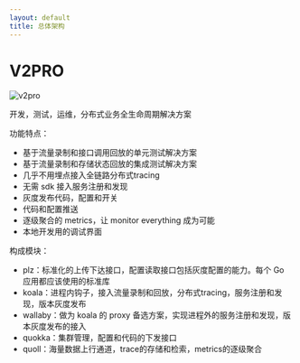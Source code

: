 ```yaml
---
layout: default
title: 总体架构
---
```


# V2PRO 

![v2pro](https://docs.google.com/drawings/d/e/2PACX-1vRT5h9AVqantCAi01hdSZkJ3u_YSrtUZKOox2jj_YQEnDdvr4-DtC0xB-v4CSpsrMZsGz3xNthuk3vX/pub?w=507&h=296)

开发，测试，运维，分布式业务全生命周期解决方案

功能特点：

* 基于流量录制和接口调用回放的单元测试解决方案
* 基于流量录制和存储状态回放的集成测试解决方案
* 几乎不用埋点接入全链路分布式tracing
* 无需 sdk 接入服务注册和发现
* 灰度发布代码，配置和开关
* 代码和配置推送
* 逐级聚合的 metrics，让 monitor everything 成为可能
* 本地开发用的调试界面

构成模块：

* plz：标准化的上传下达接口，配置读取接口包括灰度配置的能力。每个 Go 应用都应该使用的标准库
* koala：进程内钩子，接入流量录制和回放，分布式tracing，服务注册和发现，版本灰度发布
* wallaby：做为 koala 的 proxy 备选方案，实现进程外的服务注册和发现，版本灰度发布的接入
* quokka：集群管理，配置和代码的下发接口
* quoll：海量数据上行通道，trace的存储和检索，metrics的逐级聚合
